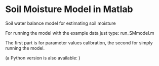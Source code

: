 # Soil Moisture Model in Matlab
Soil water balance model for estimating soil moisture

For running the model with the example data just type:
run_SMmodel.m

The first part is for parameter values calibration, the second for simply running the model.

(a Python version is also available: )
